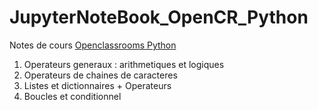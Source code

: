 # JupyterNoteBook_OpenCR_Python
Notes de cours [Openclassrooms Python](https://openclassrooms.com/fr/courses/6204541-initiez-vous-a-python-pour-lanalyse-de-donnees) 

1. Operateurs generaux : arithmetiques et logiques
1. Operateurs de chaines de caracteres
1. Listes et dictionnaires + Operateurs
1. Boucles et conditionnel